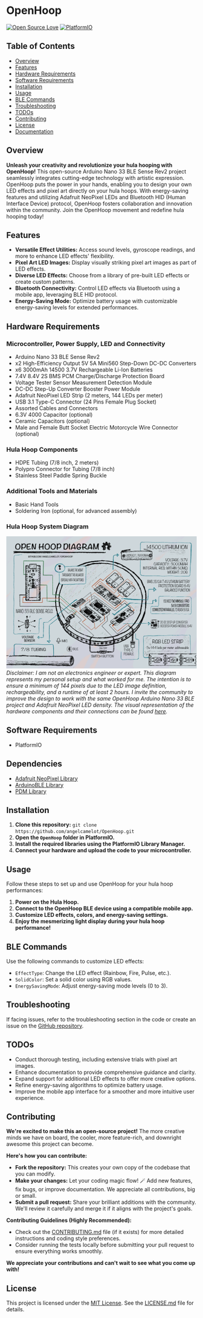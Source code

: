 # OpenHoop

[![Open Source Love](https://img.shields.io/badge/Open%20Source-%E2%9D%A4-red)](https://opensource.org/)
[![PlatformIO](https://img.shields.io/badge/PlatformIO-IDE-blue)](https://platformio.org/)

## Table of Contents

- [Overview](#overview)
- [Features](#features)
- [Hardware Requirements](#hardware-requirements)
- [Software Requirements](#software-requirements)
- [Installation](#installation)
- [Usage](#usage)
- [BLE Commands](#ble-commands)
- [Troubleshooting](#troubleshooting)
- [TODOs](#todos)
- [Contributing](#contributing)
- [License](#license)
- [Documentation](DOCUMENTATION.md)

## Overview

**Unleash your creativity and revolutionize your hula hooping with OpenHoop!**
This open-source Arduino Nano 33 BLE Sense Rev2 project seamlessly integrates cutting-edge technology with artistic expression. OpenHoop puts the power in your hands, enabling you to design your own LED effects and pixel art directly on your hula hoops. With energy-saving features and utilizing Adafruit NeoPixel LEDs and Bluetooth HID (Human Interface Device) protocol, OpenHoop fosters collaboration and innovation within the community. Join the OpenHoop movement and redefine hula hooping today!

## Features

- **Versatile Effect Utilities:** Access sound levels, gyroscope readings, and more to enhance LED effects' flexibility.
- **Pixel Art LED Images:** Display visually striking pixel art images as part of LED effects.
- **Diverse LED Effects:** Choose from a library of pre-built LED effects or create custom patterns.
- **Bluetooth Connectivity:** Control LED effects via Bluetooth using a mobile app, leveraging BLE HID protocol.
- **Energy-Saving Mode:** Optimize battery usage with customizable energy-saving levels for extended performances.

## Hardware Requirements

### Microcontroller, Power Supply, LED and Connectivity
- Arduino Nano 33 BLE Sense Rev2
- x2 High-Efficiency Output 5V 5A Mini560 Step-Down DC-DC Converters
- x6 3000mAh 14500 3.7V Rechargeable Li-Ion Batteries
- 7.4V 8.4V 2S BMS PCM Charge/Discharge Protection Board
- Voltage Tester Sensor Measurement Detection Module
- DC-DC Step-Up Converter Booster Power Module
- Adafruit NeoPixel LED Strip (2 meters, 144 LEDs per meter)
- USB 3.1 Type-C Connector (24 Pins Female Plug Socket)
- Assorted Cables and Connectors
- 6.3V 4000 Capacitor (optional)
- Ceramic Capacitors (optional)
- Male and Female Butt Socket Electric Motorcycle Wire Connector (optional)

### Hula Hoop Components
- HDPE Tubing (7/8 inch, 2 meters)
- Polypro Connector for Tubing (7/8 inch)
- Stainless Steel Paddle Spring Buckle

### Additional Tools and Materials
- Basic Hand Tools
- Soldering Iron (optional, for advanced assembly)

### Hula Hoop System Diagram

![Hula Hoop System Diagram](DIAGRAM.png)
*Disclaimer: I am not an electronics engineer or expert. This diagram represents my personal setup and what worked for me. The intention is to ensure a minimum of 144 pixels due to the LED image definition, rechargeability, and a runtime of at least 2 hours. I invite the community to improve the design to work with the same OpenHoop Arduino Nano 33 BLE project and Adafruit NeoPixel LED density.
The visual representation of the hardware components and their connections can be found [here](DIAGRAM.png).*

## Software Requirements

- PlatformIO

## Dependencies

- [Adafruit NeoPixel Library](https://github.com/adafruit/Adafruit_NeoPixel)
- [ArduinoBLE Library](https://github.com/arduino-libraries/ArduinoBLE)
- [PDM Library](https://github.com/arduino-libraries/PDM)

## Installation

1. **Clone this repository:** `git clone https://github.com/angelcamelot/OpenHoop.git`
2. **Open the `OpenHoop` folder in PlatformIO.**
3. **Install the required libraries using the PlatformIO Library Manager.**
4. **Connect your hardware and upload the code to your microcontroller.**

## Usage

Follow these steps to set up and use OpenHoop for your hula hoop performances:

1. **Power on the Hula Hoop.**
2. **Connect to the OpenHoop BLE device using a compatible mobile app.**
3. **Customize LED effects, colors, and energy-saving settings.**
4. **Enjoy the mesmerizing light display during your hula hoop performance!**

## BLE Commands

Use the following commands to customize LED effects:

- `EffectType`: Change the LED effect (Rainbow, Fire, Pulse, etc.).
- `SolidColor`: Set a solid color using RGB values.
- `EnergySavingMode`: Adjust energy-saving mode levels (0 to 3).

## Troubleshooting

If facing issues, refer to the troubleshooting section in the code or create an issue on the [GitHub repository](https://github.com/angelcamelot/OpenHoop/issues).

## TODOs

- Conduct thorough testing, including extensive trials with pixel art images.
- Enhance documentation to provide comprehensive guidance and clarity.
- Expand support for additional LED effects to offer more creative options.
- Refine energy-saving algorithms to optimize battery usage.
- Improve the mobile app interface for a smoother and more intuitive user experience.

## Contributing

**We're excited to make this an open-source project!** The more creative minds we have on board, the cooler, more feature-rich, and downright awesome this project can become.

**Here's how you can contribute:**

- **Fork the repository:** This creates your own copy of the codebase that you can modify.
- **Make your changes:** Let your coding magic flow! 🪄 Add new features, fix bugs, or improve documentation. We appreciate all contributions, big or small.
- **Submit a pull request:** Share your brilliant additions with the community. We'll review it carefully and merge it if it aligns with the project's goals.

**Contributing Guidelines (Highly Recommended):**

- Check out the [CONTRIBUTING.md](CONTRIBUTING.md) file (if it exists) for more detailed instructions and coding style preferences.
- Consider running the tests locally before submitting your pull request to ensure everything works smoothly.

**We appreciate your contributions and can't wait to see what you come up with!**

## License

This project is licensed under the [MIT License](LICENSE.md). See the [LICENSE.md](LICENSE.md) file for details.
